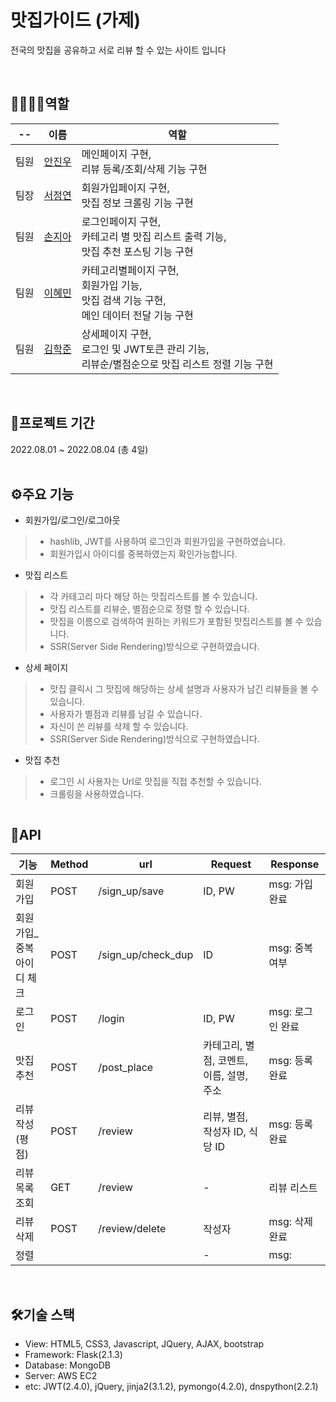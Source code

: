 # 맛집가이드 (가제)

전국의 맛집을 공유하고 서로 리뷰 할 수 있는 사이트 입니다

<br/>

## 👨‍👨‍👧‍👦역할

| --  | 이름                                    | 역할                                                                  |
|-----|---------------------------------------|---------------------------------------------------------------------|
| 팀원  | [안진우](https://github.com/jinu-ahn) | 메인페이지 구현, <br/>리뷰 등록/조회/삭제 기능 구현                                    |
| 팀장  | [서정연](https://github.com/yeon1128)    | 회원가입페이지 구현, <br/>맛집 정보 크롤링 기능 구현                                    |
| 팀원  | [손지아](https://github.com/JJIaa)       | 로그인페이지 구현, <br/>카테고리 별 맛집 리스트 출력 기능, <br/>맛집 추천 포스팅 기능 구현           |
| 팀원  | [이혜민](https://github.com/hm5938)      | 카테고리별페이지 구현, <br/>회원가입 기능, <br/>맛집 검색 기능 구현, <br/>메인 데이터 전달 기능 구현   |
| 팀원  | [김학준](https://github.com/lgkrwnsdll)  | 상세페이지 구현, <br/>로그인 및 JWT토큰 관리 기능, <br/>리뷰순/별점순으로 맛집 리스트 정렬 기능 구현 |
<br/>

## 📆프로젝트 기간

2022.08.01 ~ 2022.08.04 (총 4일)  
<br/>

## ⚙️주요 기능

- 회원가입/로그인/로그아웃

> * hashlib, JWT를 사용하여 로그인과 회원가입을 구현하였습니다.
> * 회원가입시 아이디를 중복하였는지 확인가능합니다.

- 맛집 리스트
> * 각 카테고리 마다 해당 하는 맛집리스트를 볼 수 있습니다.
> * 맛집 리스트를 리뷰순, 별점순으로 정렬 할 수 있습니다.
> * 맛집을 이름으로 검색하여 원하는 키워드가 포함된 맛집리스트를 볼 수 있습니다.
> * SSR(Server Side Rendering)방식으로 구현하였습니다.

- 상세 페이지
> * 맛집 클릭시 그 맛집에 해당하는 상세 설명과 사용자가 남긴 리뷰들을 볼 수 있습니다.
> * 사용자가 별점과 리뷰를 남길 수 있습니다.
> * 자신이 쓴 리뷰를 삭제 할 수 있습니다.
> * SSR(Server Side Rendering)방식으로 구현하였습니다.

- 맛집 추천
> * 로그인 시 사용자는 Url로 맛집을 직접 추천할 수 있습니다.
> * 크롤링을 사용하였습니다.

![]()
<br/>

## 📑API

| 기능              | Method | url               | Request                   | Response    |
|-----------------|--------|-------------------|---------------------------|-------------|
| 회원가입            | POST   | /sign_up/save     | ID, PW                    | msg: 가입완료   |
| 회원가입_중복아이디 체크   | POST   | /sign_up/check_dup | ID                        | msg: 중복 여부  |
| 로그인 | POST   | /login            | ID, PW                    | msg: 로그인 완료 |
| 맛집 추천           | POST   | /post_place       | 카테고리, 별점, 코멘트, 이름, 설명, 주소 | msg: 등록 완료  |
| 리뷰 작성(평점)       | POST   | /review       | 리뷰, 별점, 작성자 ID, 식당 ID     | msg: 등록 완료  |
| 리뷰 목록 조회        | GET    | /review       | -                         | 리뷰 리스트      |
| 리뷰 삭제           | POST   | /review/delete      | 작성자                       | msg: 삭제 완료  |
| 정렬              |     |               | -                         | msg:        |


<br/>

## 🛠️기술 스택

- View: HTML5, CSS3, Javascript, JQuery, AJAX, bootstrap
- Framework: Flask(2.1.3)
- Database: MongoDB
- Server: AWS EC2
- etc: JWT(2.4.0), jQuery, jinja2(3.1.2), pymongo(4.2.0), dnspython(2.2.1)
